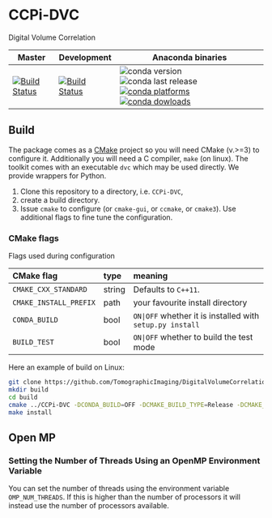 # CCPi-DVC
Digital Volume Correlation

| Master | Development | Anaconda binaries |
|--------|-------------|-------------------|
| [![Build Status](https://github.com/TomographicImaging/DigitalVolumeCorrelation/actions/workflows/conda_build_and_publish.yml/badge.svg?branch=master)](https://github.com/TomographicImaging/DigitalVolumeCorrelation/actions/workflows/conda_build_and_publish.yml) | [![Build Status](https://github.com/TomographicImaging/DigitalVolumeCorrelation/actions/workflows/conda_build_and_publish.yml/badge.svg)](https://github.com/TomographicImaging/DigitalVolumeCorrelation/actions/workflows/conda_build_and_publish.yml) | ![conda version](https://anaconda.org/ccpi/ccpi-dvc/badges/version.svg) ![conda last release](https://anaconda.org/ccpi/ccpi-dvc/badges/latest_release_date.svg) [![conda platforms](https://anaconda.org/ccpi/ccpi-dvc/badges/platforms.svg) ![conda dowloads](https://anaconda.org/ccpi/ccpi-dvc/badges/downloads.svg)](https://anaconda.org/ccpi/ccpi-dvc) |

## Build

The package comes as a [CMake](https://cmake.org) project so you will need CMake (v.>=3) to configure it. Additionally you will need a C compiler, `make` (on linux). The toolkit comes with an executable `dvc` which may be used directly. We provide wrappers for Python.

1. Clone this repository to a directory, i.e. `CCPi-DVC`,
2. create a build directory.
3. Issue `cmake` to configure (or `cmake-gui`, or `ccmake`, or `cmake3`). Use additional flags to fine tune the configuration.

### CMake flags
Flags used during configuration

| CMake flag | type | meaning |
|:---|:----|:----|
| `CMAKE_CXX_STANDARD` | string | Defaults to `C++11`.
| `CMAKE_INSTALL_PREFIX` | path | your favourite install directory |
| `CONDA_BUILD`| bool | `ON\|OFF` whether it is installed with `setup.py install`|
|`BUILD_TEST` | bool | `ON\|OFF` whether to build the test mode|

Here an example of build on Linux:

```bash
git clone https://github.com/TomographicImaging/DigitalVolumeCorrelation
mkdir build
cd build
cmake ../CCPi-DVC -DCONDA_BUILD=OFF -DCMAKE_BUILD_TYPE=Release -DCMAKE_INSTALL_PREFIX=<your favourite install directory>
make install
```

## Open MP

### Setting the Number of Threads Using an OpenMP Environment Variable
You can set the number of threads using the environment variable `OMP_NUM_THREADS`. If this is higher than the number of processors it will instead use the number of processors available.
